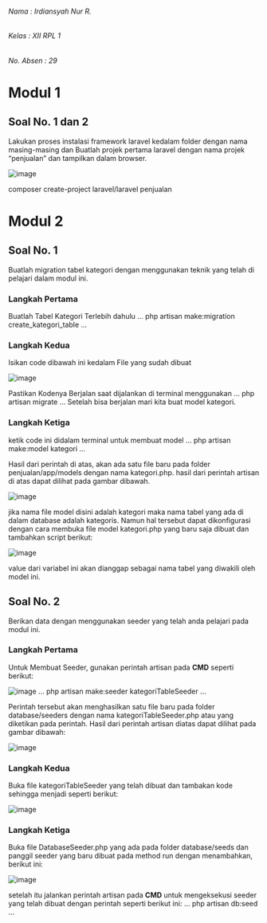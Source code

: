 ###### Nama : Irdiansyah Nur R.
###### Kelas : XII RPL 1
###### No. Absen : 29

# Modul 1

## Soal No. 1 dan 2

Lakukan proses instalasi framework laravel kedalam folder dengan nama masing-masing dan Buatlah projek pertama laravel dengan nama projek “penjualan” dan tampilkan dalam browser.

![image](https://user-images.githubusercontent.com/109930784/180925516-8478c4a0-0dc9-4977-a07c-be065b8820b7.png)

composer create-project laravel/laravel penjualan


# Modul 2

## Soal No. 1

Buatlah migration tabel kategori dengan menggunakan teknik yang telah di pelajari dalam modul ini.

### Langkah Pertama

Buatlah Tabel Kategori Terlebih dahulu
...
php artisan make:migration create_kategori_table
...

### Langkah Kedua

Isikan code dibawah ini kedalam File yang sudah dibuat

![image](https://user-images.githubusercontent.com/109930784/180926116-33081a79-f60a-4f22-9d52-0ed6eb14824e.png)

Pastikan Kodenya Berjalan saat dijalankan di terminal menggunakan
...
php artisan migrate
...
Setelah bisa berjalan mari kita buat model kategori.

### Langkah Ketiga

ketik code ini didalam terminal untuk membuat model
...
php artisan make:model kategori
...

Hasil dari perintah di atas, akan ada satu file baru pada folder penjualan/app/models dengan nama kategori.php. hasil dari perintah artisan di atas dapat dilihat pada gambar dibawah.

![image](https://user-images.githubusercontent.com/109930784/180926378-4e48e10c-d6b7-4fe5-a5fa-a7f6d6f6517c.png)

jika nama file model disini adalah kategori maka nama tabel yang ada di dalam database adalah kategoris. Namun hal tersebut dapat dikonfigurasi dengan cara membuka file model kategori.php yang baru saja dibuat dan tambahkan script berikut:

![image](https://user-images.githubusercontent.com/109930784/180926571-edc6c871-5dca-4829-85dc-febd23995ad2.png)

value dari variabel ini akan dianggap sebagai nama tabel yang diwakili oleh model ini.

## Soal No. 2

Berikan data dengan menggunakan seeder yang telah anda pelajari pada modul ini.

### Langkah Pertama

Untuk Membuat Seeder, gunakan perintah artisan pada **CMD** seperti berikut:

![image](https://user-images.githubusercontent.com/109930784/180927100-fcca521c-0ad0-433f-be7b-7bf43c587de4.png)
...
php artisan make:seeder kategoriTableSeeder
...

Perintah tersebut akan menghasilkan satu file baru pada folder database/seeders dengan nama kategoriTableSeeder.php atau yang diketikan pada perintah. Hasil dari perintah artisan diatas dapat dilihat pada gambar dibawah:

![image](https://user-images.githubusercontent.com/109930784/180927171-8145bbdc-9cf7-4584-8e40-7ce6191db86f.png)

### Langkah Kedua

Buka file kategoriTableSeeder yang telah dibuat dan tambakan kode sehingga menjadi seperti berikut:

![image](https://user-images.githubusercontent.com/109930784/180927411-a16b9500-463e-418a-a425-a86820bc46a3.png)

### Langkah Ketiga 

Buka file DatabaseSeeder.php yang ada pada folder database/seeds dan panggil seeder yang baru dibuat pada method run dengan menambahkan, berikut ini:

![image](https://user-images.githubusercontent.com/109930784/180927764-ad5982ea-b9e5-484b-8c69-ce767bb7967e.png)

setelah itu jalankan perintah artisan pada **CMD** untuk mengeksekusi seeder yang telah dibuat dengan perintah seperti berikut ini:
...
php artisan db:seed
...
